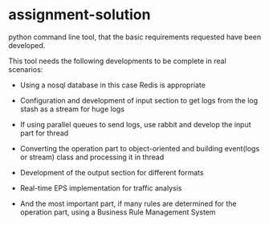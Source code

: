 # assignment-solution
python command line tool, that the basic requirements requested have been developed.

This tool needs the following developments to be complete in real scenarios:

- Using a nosql database in this case Redis is appropriate
  
- Configuration and development of input section to get logs from the log stash as a stream for huge logs
  
- If using parallel queues to send logs, use rabbit and develop the input part for thread
  
- Converting the operation part to object-oriented and building event(logs or stream) class and processing it in thread
  
- Development of the output section for different formats
  
- Real-time EPS implementation for traffic analysis
  
- And the most important part, if many rules are determined for the operation part, using a Business Rule Management System
